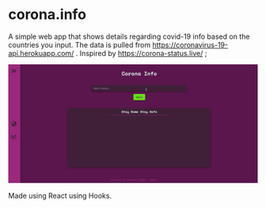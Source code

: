 # corona.info

A simple web app that shows details regarding covid-19 info based on the countries you input.
The data is pulled from https://coronavirus-19-api.herokuapp.com/ .
Inspired by https://corona-status.live/ ;


![Corona.info Demo](src/images/gifs/demo.gif)

Made using React using Hooks.
